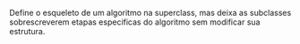 Define o esqueleto de um algoritmo na superclass, mas deixa as subclasses sobrescreverem etapas especificas do algoritmo sem modificar sua estrutura.